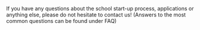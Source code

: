 ---
---
If you have any questions about the school start-up process, applications or anything else, please do not hesitate to contact us! (Answers to the most common questions can be found under FAQ)
